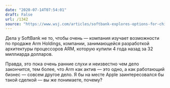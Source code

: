 ```yaml
---
date: "2020-07-14T07:54:01"
draft: False
url: /1342
source: "https://www.wsj.com/articles/softbank-explores-options-for-chip-designer-arm-holdings-11594672437?mod=hp_lead_pos3"
---
```


Дела у SoftBank не то, чтобы очень — компания изучает возможности по продаже Arm Holdings, компании, занимающейся разработкой архитектуры процессоров ARM, которую купили 4 года назад за 32 миллиарда долларов.

Правда, это пока очень ранние слухи и неизвестно чем дело закончится, тем более, что Arm как актив — это одно, а как работающий бизнес — совсем другое дело. Я бы на месте Apple заинтересовался бы такой сделкой — вы же понимаете, почему?
